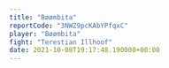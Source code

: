 ```yaml
---
title: "Bøømbita"
reportCode: "3NWZ9pcKAbYPfqxC"
player: "Bøømbita"
fight: "Terestian Illhoof"
date: 2021-10-08T19:17:48.190000+00:00
---
```

